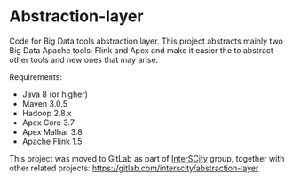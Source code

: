 # Abstraction-layer
Code for Big Data tools abstraction layer.
This project abstracts mainly two Big Data Apache tools: Flink and Apex
and make it easier the to abstract other tools and new ones that may arise.

Requirements:
- Java 8 (or higher)
- Maven 3.0.5
- Hadoop 2.8.x 
- Apex Core 3.7
- Apex Malhar 3.8
- Apache Flink 1.5

This project was moved to GitLab as part of [InterSCity](http://interscity.org) group, together with other related projects:
https://gitlab.com/interscity/abstraction-layer
